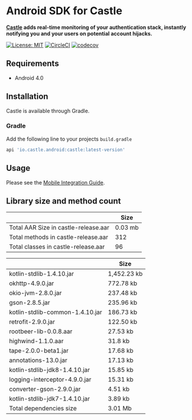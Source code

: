 # Android SDK for Castle

**[Castle](https://castle.io) adds real-time monitoring of your authentication stack, instantly notifying you and your users on potential account hijacks.**

[![License: MIT](https://img.shields.io/badge/License-MIT-black.svg)](https://opensource.org/licenses/MIT)
[![CircleCI](https://circleci.com/gh/castle/castle-android/tree/master.svg?style=shield)](https://circleci.com/gh/castle/castle-android/tree/master)
[![codecov](https://codecov.io/gh/castle/castle-android/branch/master/graph/badge.svg)](https://codecov.io/gh/castle/castle-android)

## Requirements

- Android 4.0

## Installation

Castle is available through Gradle.

### Gradle

Add the following line to your projects `build.gradle`

```ruby
api 'io.castle.android:castle:latest-version'
```

## Usage

Please see the [Mobile Integration Guide](https://docs.castle.io).

## Library size and method count
|   | Size |
|---|---|
| Total AAR Size in castle-release.aar | 0.03 mb |
| Total methods in castle-release.aar | 312 |
| Total classes in castle-release.aar | 96 |

|   | Size |
|---|---|
|kotlin-stdlib-1.4.10.jar | 1,452.23 kb |
|okhttp-4.9.0.jar | 772.78 kb |
|okio-jvm-2.8.0.jar | 237.48 kb |
|gson-2.8.5.jar | 235.96 kb |
|kotlin-stdlib-common-1.4.10.jar | 186.73 kb |
|retrofit-2.9.0.jar | 122.50 kb |
|rootbeer-lib-0.0.8.aar | 27.53 kb |
|highwind-1.1.0.aar | 31.8 kb |
|tape-2.0.0-beta1.jar | 17.68 kb |
|annotations-13.0.jar | 17.13 kb |
|kotlin-stdlib-jdk8-1.4.10.jar | 15.85 kb |
|logging-interceptor-4.9.0.jar | 15.31 kb |
|converter-gson-2.9.0.jar | 4.51 kb |
|kotlin-stdlib-jdk7-1.4.10.jar | 3.89 kb |
| Total dependencies size | 3.01 Mb |

